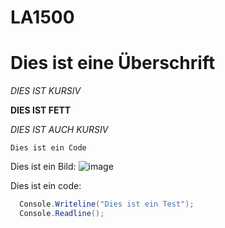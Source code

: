 # LA1500

# Dies ist eine Überschrift

*DIES IST KURSIV*

**DIES IST FETT**

_DIES IST AUCH KURSIV_

`Dies ist ein Code`

Dies ist ein Bild:
![image](https://pixabay.com/de/photos/montmartre-sacre-coeur-frankreich-7150549/)

Dies ist ein code:
```csharp
  Console.Writeline("Dies ist ein Test");
  Console.Readline();
```
